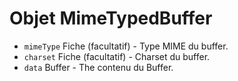 # Objet MimeTypedBuffer

* `mimeType` Fiche (facultatif) - Type MIME du buffer.
* `charset` Fiche (facultatif) - Charset du buffer.
* `data` Buffer - The contenu du Buffer.
